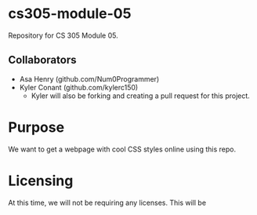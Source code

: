 # cs305-module-05
Repository for CS 305 Module 05.

## Collaborators
- Asa Henry (github.com/Num0Programmer)
- Kyler Conant (github.com/kylerc150)
  - Kyler will also be forking and creating a pull request for this project.

# Purpose
We want to get a webpage with cool CSS styles online using this repo.

# Licensing
At this time, we will not be requiring any licenses. This will be 
